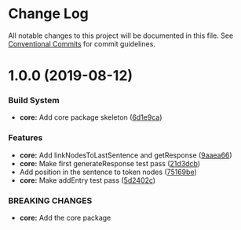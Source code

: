 # Change Log

All notable changes to this project will be documented in this file.
See [Conventional Commits](https://conventionalcommits.org) for commit guidelines.

# 1.0.0 (2019-08-12)


### Build System

* **core:** Add core package skeleton ([6d1e9ca](https://github.com/parmentf/ector-monorepo/commit/6d1e9ca))


### Features

* **core:** Add linkNodesToLastSentence and getResponse ([9aaea66](https://github.com/parmentf/ector-monorepo/commit/9aaea66))
* **core:** Make first generateResponse test pass ([21d3dcb](https://github.com/parmentf/ector-monorepo/commit/21d3dcb))
* Add position in the sentence to token nodes ([75169be](https://github.com/parmentf/ector-monorepo/commit/75169be))
* **core:** Make addEntry test pass ([5d2402c](https://github.com/parmentf/ector-monorepo/commit/5d2402c))


### BREAKING CHANGES

* **core:** Add the core package
